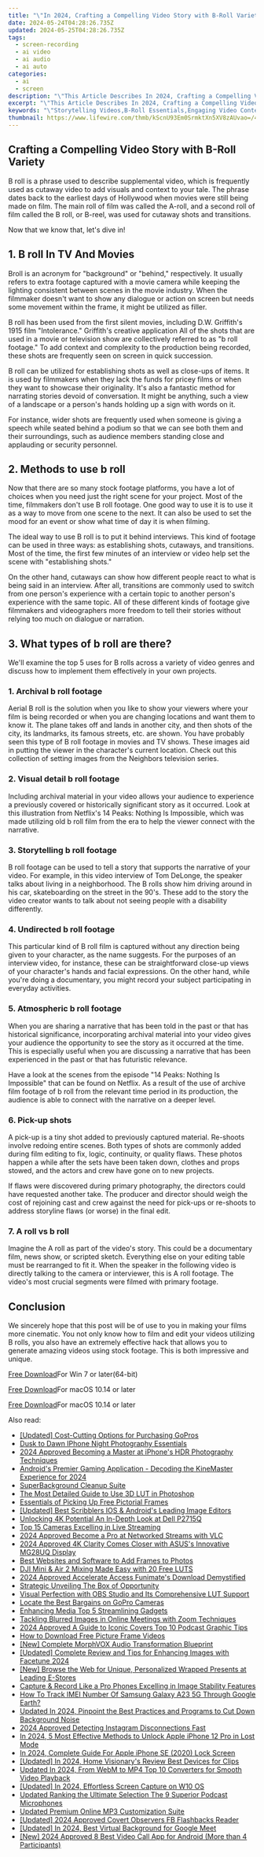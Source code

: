 ```yaml
---
title: "\"In 2024, Crafting a Compelling Video Story with B-Roll Variety\""
date: 2024-05-24T04:28:26.735Z
updated: 2024-05-25T04:28:26.735Z
tags: 
  - screen-recording
  - ai video
  - ai audio
  - ai auto
categories: 
  - ai
  - screen
description: "\"This Article Describes In 2024, Crafting a Compelling Video Story with B-Roll Variety\""
excerpt: "\"This Article Describes In 2024, Crafting a Compelling Video Story with B-Roll Variety\""
keywords: "\"Storytelling Videos,B-Roll Essentials,Engaging Video Content,Creative Video Scripts,Visual Narrative Crafting,Diverse Footage Technique,Compelling Video Production\""
thumbnail: https://www.lifewire.com/thmb/kScnU93Em0SrmktXn5XV8zAUvao=/400x300/filters:no_upscale():max_bytes(150000):strip_icc()/DTS-Virtual-X-logo-w-illustration-xxbb-59403d7b3df78c537b1ef6b2.jpg
---
```


## Crafting a Compelling Video Story with B-Roll Variety

B roll is a phrase used to describe supplemental video, which is frequently used as cutaway video to add visuals and context to your tale. The phrase dates back to the earliest days of Hollywood when movies were still being made on film. The main roll of film was called the A-roll, and a second roll of film called the B roll, or B-reel, was used for cutaway shots and transitions.

Now that we know that, let's dive in!

## 1\. B roll In TV And Movies

Broll is an acronym for "background" or "behind," respectively. It usually refers to extra footage captured with a movie camera while keeping the lighting consistent between scenes in the movie industry. When the filmmaker doesn't want to show any dialogue or action on screen but needs some movement within the frame, it might be utilized as filler.

B roll has been used from the first silent movies, including D.W. Griffith's 1915 film "Intolerance." Griffith's creative application All of the shots that are used in a movie or television show are collectively referred to as "b roll footage." To add context and complexity to the production being recorded, these shots are frequently seen on screen in quick succession.

B roll can be utilized for establishing shots as well as close-ups of items. It is used by filmmakers when they lack the funds for pricey films or when they want to showcase their originality. It's also a fantastic method for narrating stories devoid of conversation. It might be anything, such a view of a landscape or a person's hands holding up a sign with words on it.

For instance, wider shots are frequently used when someone is giving a speech while seated behind a podium so that we can see both them and their surroundings, such as audience members standing close and applauding or security personnel.

## 2\. Methods to use b roll

Now that there are so many stock footage platforms, you have a lot of choices when you need just the right scene for your project. Most of the time, filmmakers don't use B roll footage. One good way to use it is to use it as a way to move from one scene to the next. It can also be used to set the mood for an event or show what time of day it is when filming.

The ideal way to use B roll is to put it behind interviews. This kind of footage can be used in three ways: as establishing shots, cutaways, and transitions. Most of the time, the first few minutes of an interview or video help set the scene with "establishing shots."

On the other hand, cutaways can show how different people react to what is being said in an interview. After all, transitions are commonly used to switch from one person's experience with a certain topic to another person's experience with the same topic. All of these different kinds of footage give filmmakers and videographers more freedom to tell their stories without relying too much on dialogue or narration.

## 3\. What types of b roll are there?

We'll examine the top 5 uses for B rolls across a variety of video genres and discuss how to implement them effectively in your own projects.

### 1\. Archival b roll footage

Aerial B roll is the solution when you like to show your viewers where your film is being recorded or when you are changing locations and want them to know it. The plane takes off and lands in another city, and then shots of the city, its landmarks, its famous streets, etc. are shown. You have probably seen this type of B roll footage in movies and TV shows. These images aid in putting the viewer in the character's current location. Check out this collection of setting images from the Neighbors television series.

### 2\. Visual detail b roll footage

Including archival material in your video allows your audience to experience a previously covered or historically significant story as it occurred. Look at this illustration from Netflix's 14 Peaks: Nothing Is Impossible, which was made utilizing old b roll film from the era to help the viewer connect with the narrative.

### 3\. Storytelling b roll footage

B roll footage can be used to tell a story that supports the narrative of your video. For example, in this video interview of Tom DeLonge, the speaker talks about living in a neighborhood. The B rolls show him driving around in his car, skateboarding on the street in the 90's. These add to the story the video creator wants to talk about not seeing people with a disability differently.

### 4\. Undirected b roll footage

This particular kind of B roll film is captured without any direction being given to your character, as the name suggests. For the purposes of an interview video, for instance, these can be straightforward close-up views of your character's hands and facial expressions. On the other hand, while you're doing a documentary, you might record your subject participating in everyday activities.

### 5\. Atmospheric b roll footage

When you are sharing a narrative that has been told in the past or that has historical significance, incorporating archival material into your video gives your audience the opportunity to see the story as it occurred at the time. This is especially useful when you are discussing a narrative that has been experienced in the past or that has futuristic relevance.

Have a look at the scenes from the episode "14 Peaks: Nothing Is Impossible" that can be found on Netflix. As a result of the use of archive film footage of b roll from the relevant time period in its production, the audience is able to connect with the narrative on a deeper level.

### 6\. Pick-up shots

A pick-up is a tiny shot added to previously captured material. Re-shoots involve redoing entire scenes. Both types of shots are commonly added during film editing to fix, logic, continuity, or quality flaws. These photos happen a while after the sets have been taken down, clothes and props stowed, and the actors and crew have gone on to new projects.

If flaws were discovered during primary photography, the directors could have requested another take. The producer and director should weigh the cost of rejoining cast and crew against the need for pick-ups or re-shoots to address storyline flaws (or worse) in the final edit.

### 7\. A roll vs b roll

Imagine the A roll as part of the video's story. This could be a documentary film, news show, or scripted sketch. Everything else on your editing table must be rearranged to fit it. When the speaker in the following video is directly talking to the camera or interviewer, this is A roll footage. The video's most crucial segments were filmed with primary footage.

## Conclusion

We sincerely hope that this post will be of use to you in making your films more cinematic. You not only know how to film and edit your videos utilizing B rolls, you also have an extremely effective hack that allows you to generate amazing videos using stock footage. This is both impressive and unique.

[Free Download](https://tools.techidaily.com/wondershare/filmora/download/)For Win 7 or later(64-bit)

[Free Download](https://tools.techidaily.com/wondershare/filmora/download/)For macOS 10.14 or later

[Free Download](https://tools.techidaily.com/wondershare/filmora/download/)For macOS 10.14 or later

<ins class="adsbygoogle"
     style="display:block"
     data-ad-format="autorelaxed"
     data-ad-client="ca-pub-7571918770474297"
     data-ad-slot="1223367746"></ins>

<ins class="adsbygoogle"
     style="display:block"
     data-ad-format="autorelaxed"
     data-ad-client="ca-pub-7571918770474297"
     data-ad-slot="1223367746"></ins>



<ins class="adsbygoogle"
     style="display:block"
     data-ad-client="ca-pub-7571918770474297"
     data-ad-slot="8358498916"
     data-ad-format="auto"
     data-full-width-responsive="true"></ins>


<span class="atpl-alsoreadstyle">Also read:</span>
<div><ul>
<li><a href="https://extra-resources.techidaily.com/updated-cost-cutting-options-for-purchasing-gopros/"><u>[Updated] Cost-Cutting Options for Purchasing GoPros</u></a></li>
<li><a href="https://extra-resources.techidaily.com/dusk-to-dawn-iphone-night-photography-essentials/"><u>Dusk to Dawn  IPhone Night Photography Essentials</u></a></li>
<li><a href="https://extra-resources.techidaily.com/2024-approved-becoming-a-master-at-iphones-hdr-photography-techniques/"><u>2024 Approved  Becoming a Master at iPhone's HDR Photography Techniques</u></a></li>
<li><a href="https://extra-resources.techidaily.com/androids-premier-gaming-application-decoding-the-kinemaster-experience-for-2024/"><u>Android's Premier Gaming Application - Decoding the KineMaster Experience for 2024</u></a></li>
<li><a href="https://extra-resources.techidaily.com/superbackground-cleanup-suite/"><u>SuperBackground Cleanup Suite</u></a></li>
<li><a href="https://extra-resources.techidaily.com/the-most-detailed-guide-to-use-3d-lut-in-photoshop/"><u>The Most Detailed Guide to Use 3D LUT in Photoshop</u></a></li>
<li><a href="https://extra-resources.techidaily.com/essentials-of-picking-up-free-pictorial-frames/"><u>Essentials of Picking Up Free Pictorial Frames</u></a></li>
<li><a href="https://extra-resources.techidaily.com/updated-best-scribblers-ios-and-androids-leading-image-editors/"><u>[Updated] Best Scribblers  IOS & Android's Leading Image Editors</u></a></li>
<li><a href="https://extra-resources.techidaily.com/unlocking-4k-potential-an-in-depth-look-at-dell-p2715q/"><u>Unlocking 4K Potential  An In-Depth Look at Dell P2715Q</u></a></li>
<li><a href="https://extra-resources.techidaily.com/top-15-cameras-excelling-in-live-streaming/"><u>Top 15 Cameras Excelling in Live Streaming</u></a></li>
<li><a href="https://extra-resources.techidaily.com/2024-approved-become-a-pro-at-networked-streams-with-vlc/"><u>2024 Approved  Become a Pro at Networked Streams with VLC</u></a></li>
<li><a href="https://extra-resources.techidaily.com/2024-approved-4k-clarity-comes-closer-with-asuss-innovative-mg28uq-display/"><u>2024 Approved  4K Clarity Comes Closer with ASUS's Innovative MG28UQ Display</u></a></li>
<li><a href="https://extra-resources.techidaily.com/best-websites-and-software-to-add-frames-to-photos/"><u>Best Websites and Software to Add Frames to Photos</u></a></li>
<li><a href="https://extra-resources.techidaily.com/dji-mini-and-air-2-mixing-made-easy-with-20-free-luts/"><u>DJI Mini & Air 2 Mixing Made Easy with 20 Free LUTS</u></a></li>
<li><a href="https://extra-resources.techidaily.com/2024-approved-accelerate-access-funimates-download-demystified/"><u>2024 Approved  Accelerate Access  Funimate's Download Demystified</u></a></li>
<li><a href="https://extra-resources.techidaily.com/strategic-unveiling-the-box-of-opportunity/"><u>Strategic Unveiling  The Box of Opportunity</u></a></li>
<li><a href="https://extra-resources.techidaily.com/visual-perfection-with-obs-studio-and-its-comprehensive-lut-support/"><u>Visual Perfection with OBS Studio and Its Comprehensive LUT Support</u></a></li>
<li><a href="https://extra-resources.techidaily.com/locate-the-best-bargains-on-gopro-cameras/"><u>Locate the Best Bargains on GoPro Cameras</u></a></li>
<li><a href="https://extra-resources.techidaily.com/enhancing-media-top-5-streamlining-gadgets/"><u>Enhancing Media  Top 5 Streamlining Gadgets</u></a></li>
<li><a href="https://extra-resources.techidaily.com/tackling-blurred-images-in-online-meetings-with-zoom-techniques/"><u>Tackling Blurred Images in Online Meetings with Zoom Techniques</u></a></li>
<li><a href="https://extra-resources.techidaily.com/2024-approved-a-guide-to-iconic-covers-top-10-podcast-graphic-tips/"><u>2024 Approved  A Guide to Iconic Covers  Top 10 Podcast Graphic Tips</u></a></li>
<li><a href="https://extra-resources.techidaily.com/how-to-download-free-picture-frame-videos/"><u>How to Download Free Picture Frame Videos</u></a></li>
<li><a href="https://extra-resources.techidaily.com/new-complete-morphvox-audio-transformation-blueprint/"><u>[New] Complete MorphVOX Audio Transformation Blueprint</u></a></li>
<li><a href="https://extra-resources.techidaily.com/updated-complete-review-and-tips-for-enhancing-images-with-facetune-2024/"><u>[Updated] Complete Review and Tips for Enhancing Images with Facetune 2024</u></a></li>
<li><a href="https://extra-resources.techidaily.com/new-browse-the-web-for-unique-personalized-wrapped-presents-at-leading-e-stores/"><u>[New] Browse the Web for Unique, Personalized Wrapped Presents at Leading E-Stores</u></a></li>
<li><a href="https://extra-resources.techidaily.com/capture-and-record-like-a-pro-phones-excelling-in-image-stability-features/"><u>Capture & Record Like a Pro  Phones Excelling in Image Stability Features</u></a></li>
<li><a href="https://android-unlock.techidaily.com/how-to-track-imei-number-of-samsung-galaxy-a23-5g-through-google-earth-by-drfone-android/"><u>How To Track IMEI Number Of Samsung Galaxy A23 5G Through Google Earth?</u></a></li>
<li><a href="https://audio-shaping.techidaily.com/updated-in-2024-pinpoint-the-best-practices-and-programs-to-cut-down-background-noise/"><u>Updated In 2024, Pinpoint the Best Practices and Programs to Cut Down Background Noise</u></a></li>
<li><a href="https://instagram-video-recordings.techidaily.com/2024-approved-detecting-instagram-disconnections-fast/"><u>2024 Approved  Detecting Instagram Disconnections Fast</u></a></li>
<li><a href="https://ios-unlock.techidaily.com/in-2024-5-most-effective-methods-to-unlock-apple-iphone-12-pro-in-lost-mode-by-drfone-ios/"><u>In 2024, 5 Most Effective Methods to Unlock Apple iPhone 12 Pro in Lost Mode</u></a></li>
<li><a href="https://ios-unlock.techidaily.com/in-2024-complete-guide-for-apple-iphone-se-2020-lock-screen-by-drfone-ios/"><u>In 2024, Complete Guide For Apple iPhone SE (2020) Lock Screen</u></a></li>
<li><a href="https://desktop-recording.techidaily.com/updated-in-2024-home-visionarys-review-best-devices-for-clips/"><u>[Updated] In 2024, Home Visionary's Review  Best Devices for Clips</u></a></li>
<li><a href="https://ai-video-tools.techidaily.com/updated-in-2024-from-webm-to-mp4-top-10-converters-for-smooth-video-playback/"><u>Updated In 2024, From WebM to MP4 Top 10 Converters for Smooth Video Playback</u></a></li>
<li><a href="https://video-capture.techidaily.com/updated-in-2024-effortless-screen-capture-on-w10-os/"><u>[Updated] In 2024, Effortless Screen Capture on W10 OS</u></a></li>
<li><a href="https://sound-optimizing.techidaily.com/updated-ranking-the-ultimate-selection-the-9-superior-podcast-microphones/"><u>Updated Ranking the Ultimate Selection The 9 Superior Podcast Microphones</u></a></li>
<li><a href="https://audio-editing.techidaily.com/updated-premium-online-mp3-customization-suite/"><u>Updated Premium Online MP3 Customization Suite</u></a></li>
<li><a href="https://facebook-clips.techidaily.com/updated-2024-approved-covert-observers-fb-flashbacks-reader/"><u>[Updated] 2024 Approved  Covert Observers  FB Flashbacks Reader</u></a></li>
<li><a href="https://screen-capture.techidaily.com/updated-in-2024-best-virtual-background-for-google-meet/"><u>[Updated] In 2024, Best Virtual Background for Google Meet</u></a></li>
<li><a href="https://screen-sharing-recording.techidaily.com/new-2024-approved-8-best-video-call-app-for-android-more-than-4-participants/"><u>[New] 2024 Approved  8 Best Video Call App for Android (More than 4 Participants)</u></a></li>
</ul></div>

